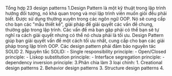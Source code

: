 Tổng hợp 23 design patterns 
1.Design Pattern là một kỹ thuật trong lập trình hướng đối tượng, nó khá quan trọng và mọi lập trình viên muốn giỏi đều phải biết. Được sử dụng thường xuyên trong các ngôn ngữ OOP. Nó sẽ cung cấp cho bạn các "mẫu thiết kế", giải pháp để giải quyết các vấn đề chung, thường gặp trong lập trình. Các vấn đề mà bạn gặp phải có thể bạn sẽ tự nghĩ ra cách giải quyết nhưng có thể nó chưa phải là tối ưu. Design Pattern giúp bạn giải quyết vấn đề một cách tối ưu nhất, cung cấp cho bạn các giải pháp trong lập trình OOP.
Các design pattern phải đảm bảo nguyên tác SOLID 
2. Nguyên tắc SOLID:
    - Single responsibility principle:
    - Open/Closed principle:
    - Liskop substitution principle:
    - Interface segregation principle:
    - dependency inversion principle:
3.Phân chia làm 3 loại chính:
    1. Creational design patterns 
    2. Behavior design patterns
    3. Structure design patterns
4.
 
